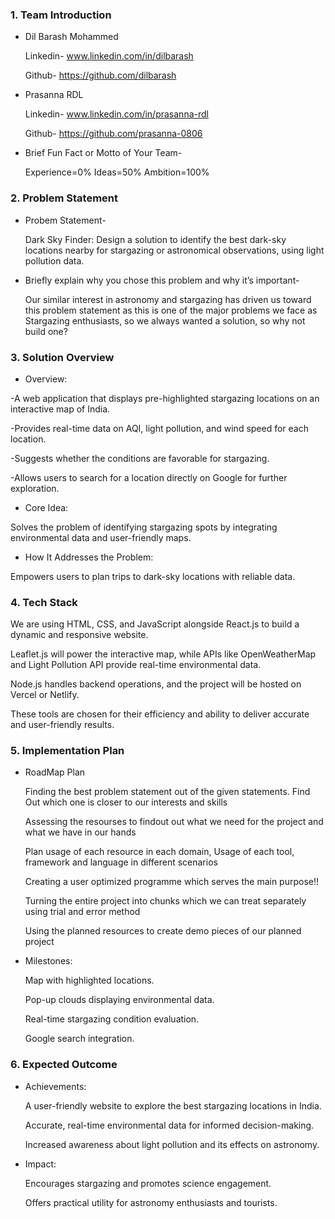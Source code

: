 ### **1. Team Introduction**

- Dil Barash Mohammed

  Linkedin- www.linkedin.com/in/dilbarash

  Github- https://github.com/dilbarash
  
- Prasanna RDL
 
  Linkedin- www.linkedin.com/in/prasanna-rdl

  Github- https://github.com/prasanna-0806

- Brief Fun Fact or Motto of Your Team-

  Experience=0% Ideas=50% Ambition=100%

### **2. Problem Statement**

- Probem Statement-

  Dark Sky Finder: Design a solution to identify the best dark-sky locations nearby for stargazing or astronomical observations, using light pollution data.

- Briefly explain why you chose this problem and why it’s important-

   Our similar interest in astronomy and stargazing has driven us toward this problem statement as this is one of the major problems we face as Stargazing enthusiasts, so we always wanted a solution, so why not build one?

  

### **3. Solution Overview**

- Overview:

 -A web application that displays pre-highlighted stargazing locations on an interactive map of India.

 -Provides real-time data on AQI, light pollution, and wind speed for each location.

 -Suggests whether the conditions are favorable for stargazing.

 -Allows users to search for a location directly on Google for further exploration.

- Core Idea:

 Solves the problem of identifying stargazing spots by integrating environmental data and user-friendly maps.

- How It Addresses the Problem:

 Empowers users to plan trips to dark-sky locations with reliable data.

### **4. Tech Stack**

 We are using HTML, CSS, and JavaScript alongside React.js to build a dynamic and responsive website. 
 
 Leaflet.js will power the interactive map, while APIs like OpenWeatherMap and Light Pollution API provide real-time environmental data. 
 
 Node.js handles backend operations, and the project will be hosted on Vercel or Netlify. 
 
 These tools are chosen for their efficiency and ability to deliver accurate and user-friendly results.

### **5. Implementation Plan**

- RoadMap Plan

  Finding the best problem statement out of the given statements. Find Out which one is closer to our interests and skills

  Assessing the resourses to findout out what we need for the project and what we have in our hands

  Plan usage of each resource in each domain, Usage of each tool, framework and language in different scenarios

  Creating a user optimized programme which serves the main purpose!!

  Turning the entire project into chunks which we can treat separately using trial and error method

  Using the planned resources to create demo pieces of our planned project

- Milestones:

  Map with highlighted locations.

  Pop-up clouds displaying environmental data.

  Real-time stargazing condition evaluation.

  Google search integration.

### **6. Expected Outcome**

- Achievements:

  A user-friendly website to explore the best stargazing locations in India.

  Accurate, real-time environmental data for informed decision-making.

  Increased awareness about light pollution and its effects on astronomy.
- Impact:

  Encourages stargazing and promotes science engagement.

  Offers practical utility for astronomy enthusiasts and tourists.
